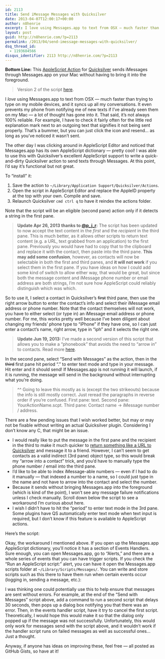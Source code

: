```yaml
---
id: 2113
title: Send iMessage Messages with Quicksilver
date: 2013-04-07T12:00:17+00:00
author: n8henrie
excerpt: I love using Messages.app to text from OSX – much faster than trying to type on my mobile devices, and it syncs up all my conversations. It even prevents my phone from notifying me of new texts if I’ve already seen them on my Mac – a lot of thought has gone into it.
layout: post
guid: http://n8henrie.com/?p=2113
permalink: /2013/04/send-imessage-messages-with-quicksilver/
dsq_thread_id:
  - 1193684566
disqus_identifier: 2113 http://n8henrie.com/?p=2113
---
```

**Bottom Line:** This [AppleScript Action](http://n8henrie.com/2013/03/template-for-writing-quicksilver-actions-in-applescript/) for <a target="_blank" href="http://qsapp.com/" title="Quicksilver Website">Quicksilver</a> sends iMessages through Messages.app on your Mac without having to bring it into the foreground. <!--more-->

> Version 2 of the script [here](http://n8henrie.com/2013/06/send-imessages-with-quicksilver-v2/).

I _love_ using Messages.app to text from OSX — much faster than trying to type on my mobile devices, and it syncs up all my conversations. It even prevents my phone from notifying me of new texts if I’ve already seen them on my Mac — a lot of thought has gone into it. That said, it’s not always 100% reliable. For example, I have to check it fairly often for the little red explanation mark next to an outgoing text that signifies it not being sent properly. That’s a bummer, but you can just click the icon and resend… as long as you’ve noticed it wasn’t sent.

The other day I was clicking around in AppleScript Editor and noticed that Messages.app has its own AppleScript dictionary — pretty cool! I was able to use this with Quicksilver’s excellent AppleScript support to write a quick-and-dirty Quicksilver action to send texts through Messages. At this point, I’d say it’s functional but not great.

To “install” it:

  1. Save the action to `~/Library/Application Support/Quicksilver/Actions`.
  2. Open the script in AppleScript Editor and replace the AppleID property at the top with your own. Compile and save.
  3. Relaunch Quicksilver `cmd ctrl q` to have it reindex the actions folder.

Note that the script will be an eligible (second pane) action only if it detects a string in the first pane. 

> **Update Apr 26, 2013 thanks to <a href="https://twitter.com/p_j_r" target="_blank">@p_j_r</a>:** The script has been updated to now accept the text content in the _first_ and the _recipient_ in the third pane. This is much better, as it allows other scripts to return text content (e.g. a URL, text grabbed from an application) to the first pane. Previously you would have had to copy that to the clipboard and replace it with the contact, then paste into the third pane. **This may add some confusion**, however, as contacts will now be selectable in both the first and third panes, and **it will not work** if you select them in the first pane. If you have ideas on how I could add some kind of switch to allow either way, that would be great, but since both the message content and iMessage phone number or email address are both strings, I’m not sure how AppleScript could reliably distinguish which was which. 

So to use it, I select a contact in Quicksilver’s <del datetime="2013-04-27T02:20:26+00:00">first</del> third pane, then use the right arrow button to enter the contact’s info and select their iMessage email address or phone number. Note that the contact themselves will not work, you have to either select (or type in) an iMessage email address or phone number. For me, this works pretty well because I’ve been diligent about changing my friends’ phone type to “iPhone” if they have one, so I can just enter a contact’s name, right arrow, type in “iph” and it selects the right one.

> **Update Jun 19, 2013:** I’ve made a second version of this script that allows you to make a “phonebook” that avoids the need to “arrow in” to contacts. Read more [here](http://n8henrie.com/2013/06/send-imessages-with-quicksilver-v2/).

In the second pane, select “Send with Messages” as the action, then in the <del datetime="2013-04-27T02:20:26+00:00">third</del> first pane hit period “.” to enter text mode and type in your message. Hit enter and it should send! If Messages.app is not running it will launch, if it is running, the message will send in the background without interrupting what you’re doing.

> ^^ Going to leave this mostly as is (except the two strikeouts) because the info is still mostly correct. Just reread the paragraphs in reverse order if you’re confused. First pane: text. Second pane: YourActionName.scpt. Third pane: Contact name -> iMessage number / address.

There are a few pending issues that I wish worked better, but may or may not be fixable without writing an actual Quicksilver plugin. Considering I don’t know any C, that might be an issue.

  * I would really like to put the message in the first pane and the recipient in the third to make it much quicker to [return something like a URL to Quicksilver](http://n8henrie.com/2013/03/bitly-applescript-url-shortener/) and message it to a friend. However, I can’t seem to get contacts as a valid indirect (3rd pane) object type, so this would break my “arrow into a contact” trick, and you’d have to manually type the phone number / email into the third pane.
  * I’d like to be able to index iMessage-able numbers — even if I had to do it manually — that indexed a number to a name, so I could just type in the name and not have to arrow into the contact and select the number.
  * Because it sends without bringing Messages.app into the foreground (which is kind of the point), I won’t see any message failure notifications unless I check manually. Scroll down below the script to see a workaround I’m curious about here.
  * I wish I didn’t have to hit the “period” to enter text mode in the 3rd pane. Some plugins have QS automatically enter text mode when text input is required, but I don’t know if this feature is available to AppleScript actions.

Here’s the script:



Okay, the workaround I mentioned above. If you open up the Messages.app AppleScript dictionary, you’ll notice it has a section of Events Handlers. Sure enough, you can open Messages.app, go to “Alerts,” and there are a whole series of events that you can have trigger scripts. If you check the “Run an AppleScript script:” alert, you can have it open the Messages.app scripts folder at `~/Library/Scripts/Messages/`. You can write and store scripts such as this there to have them run when certain events occur (logging in, sending a message, etc.):



I was thinking one could potentially use this to help ensure that messages are sent without errors. For example, at the end of the “Send with Messages” script above, add a command to run a second script that delays 30 seconds, then pops up a dialog box notifying you that there was an error. Then, in the events handler script, have it try to cancel the first script. Theoretically, I would hope this would make it so that the dialog only popped up if the message was not successfully. Unfortunately, this would only work for messages send with the script above, and it wouldn’t work if the handler script runs on failed messages as well as successful ones… Just a thought.

Anyway, if anyone has ideas on improving these, feel free — all posted as GitHub Gists, so have at it!